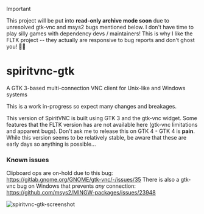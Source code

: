 > [!IMPORTANT]
> This project will be put into **read-only archive mode soon** due to unresolved gtk-vnc and msys2 bugs mentioned below. I don't have time to play silly games with dependency devs / maintainers! This is why I like the FLTK project -- they actually are responsive to bug reports and don't ghost you! 🤷‍♂️

# spiritvnc-gtk
A GTK 3-based multi-connection VNC client for Unix-like and Windows systems 

This is a work in-progress so expect many changes and breakages.

This version of SpiritVNC is built using GTK 3 and the gtk-vnc widget.  Some features that the FLTK version has are not available here (gtk-vnc limitations and apparent bugs).  Don't ask me to release this on GTK 4 - GTK 4 is **pain**.  While this version seems to be relatively stable, be aware that these are early days so anything is possible...  

### Known issues ###
Clipboard ops are on-hold due to this bug: https://gitlab.gnome.org/GNOME/gtk-vnc/-/issues/35  There is also a gtk-vnc bug on Windows that prevents _any_ connection: https://github.com/msys2/MINGW-packages/issues/23948

![spiritvnc-gtk-screenshot](https://github.com/user-attachments/assets/b990beba-dfa5-4ee1-8f8f-9ba2bd535d87)
